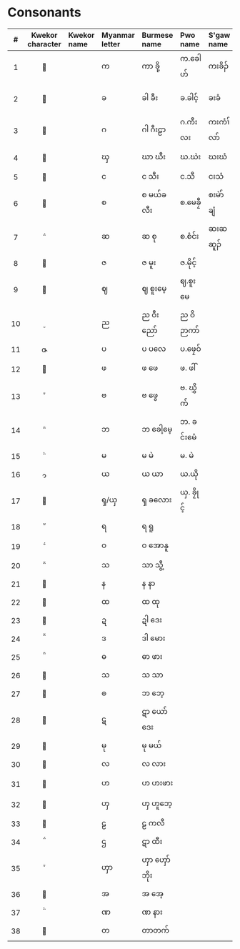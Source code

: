 # Consonants

| # | Kwekor character | Kwekor name | Myanmar letter | Burmese name | Pwo name | S'gaw name | Thai letter | Thai name | IPA | English name | Unicode name |
|:-:|:-:|:--|:--|:--|:--|:--|:--|:--|:--|:--|:--|
|1|||က|ကာ ခို့|က.ခေါဟ်|ကးခိၣ်|ก|กะ โค|/k/|ka kho|KA|
|2|||ခ|ခါ ခီး|ခ.ခါင့်|ခးခံ|ข|คะ คี|/kʰ/|kha khaing / kha khi|KHA|
|3|||ဂ|ဂါ ဂီးဠာ|ဂ.ကီးလး|ကးကံၢ်လာ်|ค|กะ กีลา|/g/|ga gilaa|GA|
|4|||ၰ|ဃာ ဃီး|ဃ.ဃဲး|ဃးဃံ|ฆ|ฆะ กระดูก|/x/|gha ghii|GHA|
|5|||င|င သီး|င.သီ|ငးသံ|ง|งะ ซี|/ŋ/|nga thi|NGA|
|6|||စ|စ မယ်ခလီး|စ.မေခၠီ|စးမဲာ်ချံ|จ|ซะ แหม่คลี|/s/|sa mekhlii|CA|
|7|||ဆ|ဆ စု|စ.စံင်း|ဆးဆဆူၣ်|ฉ|ซะ ซื่อ|/sʰ/|sa su|CHA|
|8|||ဇ|ဇ မူး|ဇ.မိုင့်||ช||/s/|sa muu|JA|
|9|||ဈ|ဈ စူးမေ့|ဈ.စူးမေ||ฌ||/s/|sa suumee|JHA|
|10|||ည|ည ဝီးညော်|ည ဝိဉာကာ်||ญ||/ɲ/|nya winyo|NYA|
|11|||ပ|ပ ပလေ|ပ.ဖၠေဝ်||ป||/p/|pa ple|PA|
|12|||ဖ|ဖ ဖေ|ဖ. ဖါ်||ผ||/pʰ/|pha phe|PHA|
|13|||ဗ|ဗ ဖွေ|ဗ. ဃွှိက်||พ||/b/|ba bwe|BA|
|14|||ဘ|ဘ ခေါ့မေ့|ဘ. ခင်းမေံ||ภ|||ba khome|BHA|
|15|||မ|မ မဲ|မ. မဲ||ม||/m/|ma me|MA|
|16|||ယ|ယ ယာ|ယ.ယို||ย||/j/|ya yaa|YA|
|17|||ၡ/ယှ|ၡ ခလေား|ယှ. ခၠိုင့်||ซ||/s-ʃ/|sha kloe|SHA|
|18|||ရ|ရ ရူ|||||/r/|ra ruu|RA|
|19|||ဝ|ဝ အောနူ|||||/w/|wa onuu|WA|
|20|||သ|သာ သွီ့|||||/θ/|tha thwi|THHA|
|21|||န|န နာ|||||/n/|na naa|NA|
|22|||ထ|ထ ထု|||||/tʰ/|tha thu|THA|
|23|||ဍ|ဍါ ဒေး|||||/d/|da dee|DDA|
|24|||ဒ|ဒါ မေား|||||/d/|da moo|DA|
|25|||ဓ|ဓာ ဖား|||||/d/|da pha|DHA|
|26|||သ|သ သာ|||||/s/|sa saa|SA|
|27|||ၜ|ဘ ဘေ့|||||/ɓ/|ba be|BBA|
|28|||ဋ|ဋာ ယော်ဒေး|||||/ɗ/|da yodee|DDDA|
|29|||မု|မု မယ်|||||/m/|mu me|MU|
|30|||လ|လ လား|||||/l/|la laa|LA|
|31|||ဟ|ဟ ဟးဖား|||||/h/|ha huphoe|HA|
|32|||ၯ|ၯ ဟူဘေ့|||||/ɣ/|ghwa ghwube|XA|
|33|||ဠ|ဠ ကလီ|||||/l/|la galii|LLA|
|34|||ဌ|ဋာ ထီး|||||/tʰ/|tha thii|TTHA|
|35|||ၯာ|ၯာ ၯော်ဘိုး||||||ywa goboo|HHA|
|36|||အ|အ အေ့|||||/ʔ/|a e|A|
|37|||ဏ|ဏ နား|||||/n/|na naa|NNA|
|38|||တ|တာတက်|||||/t/|ta tuk|TTA|
